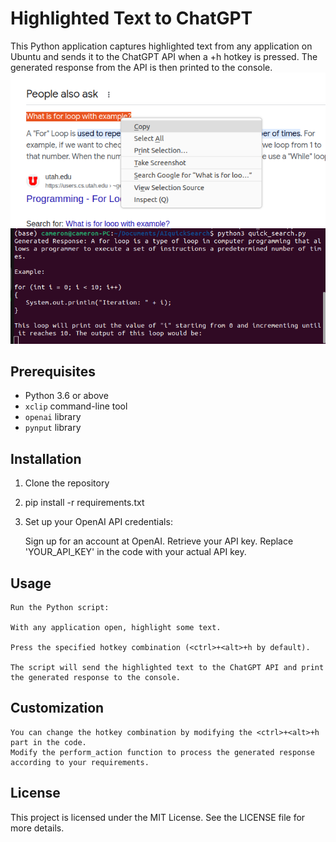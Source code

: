 # Highlighted Text to ChatGPT

This Python application captures highlighted text from any application on Ubuntu and sends it to the ChatGPT API when a <Ctrl><Alt>+h hotkey is pressed. The generated response from the API is then printed to the console.
![Application Screenshot](images/ss1.png)
![Application Screenshot](images/ss2.png)
## Prerequisites

- Python 3.6 or above
- `xclip` command-line tool
- `openai` library
- `pynput` library

## Installation

1. Clone the repository
2. pip install -r requirements.txt
3. Set up your OpenAI API credentials:

    Sign up for an account at OpenAI.
    Retrieve your API key.
    Replace 'YOUR_API_KEY' in the code with your actual API key.
   
## Usage

    Run the Python script:

    With any application open, highlight some text.

    Press the specified hotkey combination (<ctrl>+<alt>+h by default).

    The script will send the highlighted text to the ChatGPT API and print the generated response to the console.

## Customization

    You can change the hotkey combination by modifying the <ctrl>+<alt>+h part in the code.
    Modify the perform_action function to process the generated response according to your requirements.

## License

This project is licensed under the MIT License. See the LICENSE file for more details.


